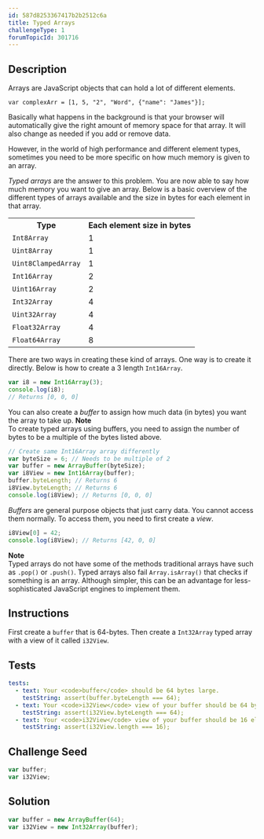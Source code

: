 ```yaml
---
id: 587d8253367417b2b2512c6a
title: Typed Arrays
challengeType: 1
forumTopicId: 301716
---
```


## Description

<section id='description'>

Arrays are JavaScript objects that can hold a lot of different elements.

`var complexArr = [1, 5, "2", "Word", {"name": "James"}];`

Basically what happens in the background is that your browser will automatically give the right amount of memory space for that array. It will also change as needed if you add or remove data.

However, in the world of high performance and different element types, sometimes you need to be more specific on how much memory is given to an array.

<dfn>Typed arrays</dfn> are the answer to this problem. You are now able to say how much memory you want to give an array. Below is a basic overview of the different types of arrays available and the size in bytes for each element in that array.

<table class='table table-striped'><tbody><tr><th>Type</th><th>Each element size in bytes</th></tr><tr><td><code>Int8Array</code></td><td>1</td></tr><tr><td><code>Uint8Array</code></td><td>1</td></tr><tr><td><code>Uint8ClampedArray</code></td><td>1</td></tr><tr><td><code>Int16Array</code></td><td>2</td></tr><tr><td><code>Uint16Array</code></td><td>2</td></tr><tr><td><code>Int32Array</code></td><td>4</td></tr><tr><td><code>Uint32Array</code></td><td>4</td></tr><tr><td><code>Float32Array</code></td><td>4</td></tr><tr><td><code>Float64Array</code></td><td>8</td></tr></tbody></table>

There are two ways in creating these kind of arrays. One way is to create it directly. Below is how to create a 3 length `Int16Array`.

```js
var i8 = new Int16Array(3);
console.log(i8);
// Returns [0, 0, 0]
```

You can also create a <dfn>buffer</dfn> to assign how much data (in bytes) you want the array to take up. **Note**  
To create typed arrays using buffers, you need to assign the number of bytes to be a multiple of the bytes listed above.

```js
// Create same Int16Array array differently
var byteSize = 6; // Needs to be multiple of 2
var buffer = new ArrayBuffer(byteSize);
var i8View = new Int16Array(buffer);
buffer.byteLength; // Returns 6
i8View.byteLength; // Returns 6
console.log(i8View); // Returns [0, 0, 0]
```

<dfn>Buffers</dfn> are general purpose objects that just carry data. You cannot access them normally. To access them, you need to first create a <dfn>view</dfn>.

```js
i8View[0] = 42;
console.log(i8View); // Returns [42, 0, 0]
```

**Note**  
Typed arrays do not have some of the methods traditional arrays have such as `.pop()` or `.push()`. Typed arrays also fail `Array.isArray()` that checks if something is an array. Although simpler, this can be an advantage for less-sophisticated JavaScript engines to implement them.

</section>

## Instructions

<section id='instructions'>

First create a `buffer` that is 64-bytes. Then create a `Int32Array` typed array with a view of it called `i32View`.

</section>

## Tests

<section id='tests'>

```yml
tests:
  - text: Your <code>buffer</code> should be 64 bytes large.
    testString: assert(buffer.byteLength === 64);
  - text: Your <code>i32View</code> view of your buffer should be 64 bytes large.
    testString: assert(i32View.byteLength === 64);
  - text: Your <code>i32View</code> view of your buffer should be 16 elements long.
    testString: assert(i32View.length === 16);

```

</section>

## Challenge Seed

<section id='challengeSeed'>

<div id='js-seed'>

```js
var buffer;
var i32View;
```

</div>

</section>

## Solution

<section id='solution'>

```js
var buffer = new ArrayBuffer(64);
var i32View = new Int32Array(buffer);
```

</section>
